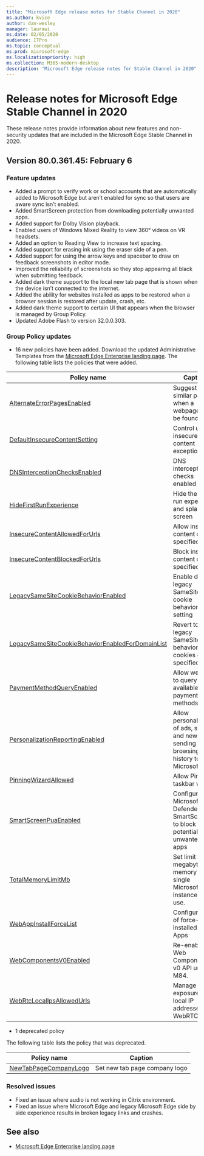 ```yaml
---
title: "Microsoft Edge release notes for Stable Channel in 2020"
ms.author: kvice
author: dan-wesley
manager: laurawi
ms.date: 02/05/2020
audience: ITPro
ms.topic: conceptual
ms.prod: microsoft-edge
ms.localizationpriority: high
ms.collection: M365-modern-desktop
description: "Microsoft Edge release notes for Stable Channel in 2020"
---
```


# Release notes for Microsoft Edge Stable Channel in 2020

These release notes provide information about new features and non-security updates that are included in the Microsoft Edge Stable Channel in 2020.

## Version 80.0.361.45: February 6

### Feature updates

- Added a prompt to verify work or school accounts that are automatically added to Microsoft Edge but aren’t enabled for sync so that users are aware sync isn’t enabled.
- Added SmartScreen protection from downloading potentially unwanted apps.
- Added support for Dolby Vision playback.
- Enabled users of Windows Mixed Reality to view 360° videos on VR headsets.
- Added an option to Reading View to increase text spacing.
- Added support for erasing ink using the eraser side of a pen.
- Added support for using the arrow keys and spacebar to draw on feedback screenshots in editor mode.
- Improved the reliability of screenshots so they stop appearing all black when submitting feedback.
- Added dark theme support to the local new tab page that is shown when the device isn’t connected to the internet.
- Added the ability for websites installed as apps to be restored when a browser session is restored after update, crash, etc.
- Added dark theme support to certain UI that appears when the browser is managed by Group Policy.
- Updated Adobe Flash to version 32.0.0.303.

### Group Policy updates

- 16 new policies have been added. Download the updated Administrative Templates from the [Microsoft Edge Enterprise landing page](https://aka.ms/EdgeEnterprise).
The following table lists the policies that were added.

| Policy name | Caption |
|-------------|---------|
|[AlternateErrorPagesEnabled](https://docs.microsoft.com/en-US/DeployEdge/microsoft-edge-policies#alternateerrorpagesenabled)|Suggest similar pages when a webpage can’t be found|
|[DefaultInsecureContentSetting](https://docs.microsoft.com/en-US/DeployEdge/microsoft-edge-policies#defaultinsecurecontentsetting)|Control use of insecure content exceptions|
|[DNSInterceptionChecksEnabled](https://docs.microsoft.com/en-US/DeployEdge/microsoft-edge-policies#dnsinterceptionchecksenabled)|DNS interception checks enabled|
|[HideFirstRunExperience](https://docs.microsoft.com/en-US/DeployEdge/microsoft-edge-policies#hidefirstrunexperience)|Hide the First-run experience and splash screen|
|[InsecureContentAllowedForUrls](https://docs.microsoft.com/en-US/DeployEdge/microsoft-edge-policies#insecurecontentallowedforurls)|Allow insecure content on specified sites|
|[InsecureContentBlockedForUrls](https://docs.microsoft.com/en-US/DeployEdge/microsoft-edge-policies#insecurecontentblockedforurls)|Block insecure content on specified sites|
|[LegacySameSiteCookieBehaviorEnabled](https://docs.microsoft.com/en-US/DeployEdge/microsoft-edge-policies#legacysamesitecookiebehaviorenabled)|Enable default legacy SameSite cookie behavior setting|
|[LegacySameSiteCookieBehaviorEnabledForDomainList](https://docs.microsoft.com/en-US/DeployEdge/microsoft-edge-policies#legacysamesitecookiebehaviorenabledfordomainlist)|Revert to legacy SameSite behavior for cookies on specified sites|
|[PaymentMethodQueryEnabled](https://docs.microsoft.com/en-US/DeployEdge/microsoft-edge-policies#paymentmethodqueryenabled)|Allow websites to query for available payment methods|
|[PersonalizationReportingEnabled](https://docs.microsoft.com/en-US/DeployEdge/microsoft-edge-policies#personalizationreportingenabled)|Allow personalization of ads, search and news by sending browsing history to Microsoft|
|[PinningWizardAllowed](https://docs.microsoft.com/en-US/DeployEdge/microsoft-edge-policies#pinningwizardallowed)|Allow Pin to taskbar wizard|
|[SmartScreenPuaEnabled](https://docs.microsoft.com/en-US/DeployEdge/microsoft-edge-policies#smartscreenpuaenabled)|Configure Microsoft Defender SmartScreen to block potentially unwanted apps|
|[TotalMemoryLimitMb](https://docs.microsoft.com/en-US/DeployEdge/microsoft-edge-policies#totalmemorylimitmb)|Set limit on megabytes of memory a single Microsoft Edge instance can use.|
|[WebAppInstallForceList](https://docs.microsoft.com/en-US/DeployEdge/microsoft-edge-policies#webappinstallforcelist)|Configure list of force-installed Web Apps|
|[WebComponentsV0Enabled](https://docs.microsoft.com/en-US/DeployEdge/microsoft-edge-policies#webcomponentsv0enabled)|Re-enable Web Components v0 API until M84.|
|[WebRtcLocalIpsAllowedUrls](https://docs.microsoft.com/en-US/DeployEdge/microsoft-edge-policies#webrtclocalipsallowedurls)|Manage exposure of local IP addresses by WebRTC|

- 1 deprecated policy

The following table lists the policy that was deprecated.

| Policy name | Caption |
|-------------|---------|
|[NewTabPageCompanyLogo](https://docs.microsoft.com/en-US/DeployEdge/microsoft-edge-policies#newtabpagecompanylogo)|Set new tab page company logo|

### Resolved issues

- Fixed an issue where audio is not working in Citrix environment.
- Fixed an issue where Microsoft Edge and legacy Microsoft Edge side by side experience results in broken legacy links and crashes.

## See also

- [Microsoft Edge Enterprise landing page](https://aka.ms/EdgeEnterprise)
